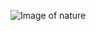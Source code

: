 ![Image of nature](https://www.google.com/imgres?imgurl=https%3A%2F%2Fceblog.s3.amazonaws.com%2Fwp-content%2Fuploads%2F2012%2F05%2F20172622%2Fce-travel.jpg&imgrefurl=https%3A%2F%2Fwww.crazyegg.com%2Fblog%2Fexample-travel-websites%2F&tbnid=7KATKj1YIHLjoM&vet=12ahUKEwiXvOzk4-zwAhVpNrcAHVsaC5QQMygEegUIARDXAQ..i&docid=f8ygpk_6cAThlM&w=1200&h=630&q=travel&ved=2ahUKEwiXvOzk4-zwAhVpNrcAHVsaC5QQMygEegUIARDXAQ)
